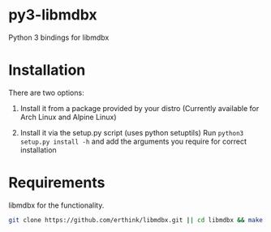 py3-libmdbx
===========

Python 3 bindings for libmdbx

Installation
============

There are two options:
1) Install it from a package provided by your distro
   (Currently available for Arch Linux and Alpine Linux)

2) Install it via the setup.py script (uses python setuptils)
   Run `python3 setup.py install -h` and add the arguments you require for correct installation

Requirements
============

libmdbx for the functionality.

```bash
git clone https://github.com/erthink/libmdbx.git || cd libmdbx && make && cp libmdbx.so /usr/lib/ 
```
